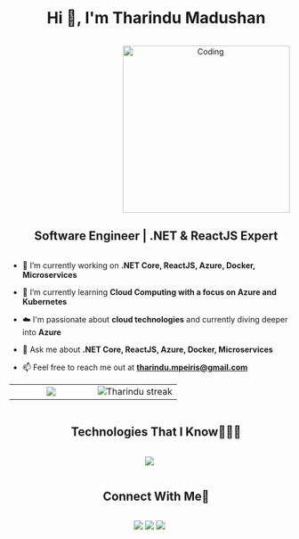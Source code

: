 <!--h1 without bottom border-->
<div id="user-content-toc">
  <ul align="center">
    <summary><h1 style="display: inline-block">Hi 👋, I'm Tharindu Madushan</h1></summary>
  </ul>
</div>


<div align="center">
  <img align="right" alt="Coding" width="300" src="https://i.pinimg.com/originals/81/17/8b/81178b47a8598f0c81c4799f2cdd4057.gif">
</div>

<!--h2 without bottom border-->
<div id="user-content-toc">
  <ul align="center">
    <summary><h2 style="display: inline-block">Software Engineer | .NET & ReactJS Expert</h2></summary>
  </ul>
</div>

<!--Intro start-->
- 🔭 I’m currently working on **.NET Core, ReactJS, Azure, Docker, Microservices**

- 🌱 I’m currently learning **Cloud Computing with a focus on Azure and Kubernetes**

- ☁️ I'm passionate about **cloud technologies** and currently diving deeper into **Azure**

- 💬 Ask me about **.NET Core, ReactJS, Azure, Docker, Microservices**

- 📫 Feel free to reach me out at **tharindu.mpeiris@gmail.com**

<!--Intro end-->

<!--- stats & Trophy (start) -->
<p align="center">
  <!--- stats (start) -->
<table align="center">
<tr border="none">
<td width="50%" align="center">
  <img  align="center"  src="https://github-readme-stats.vercel.app/api?username=tharindu-madushan&theme=dark&show_icons=true&count_private=true" />
</td>

<td width="50%" align="center">
  <img  title="🔥 Get streak stats for your profile at git.io/streak-stats" alt="Tharindu streak" src="https://github-readme-streak-stats.herokuapp.com/?user=tharindu-madushan&theme=dark&hide_border=false" /> 
  </td>
</tr>
</table>
<!--- stats (end) -->


</p>        
<!--- stats (end) -->

<!--h1 without bottom border-->
<div id="user-content-toc">
  <ul align="center">
    <summary><h2 style="display: inline-block">Technologies That I Know👨🏻‍💻</h2></summary>
  </ul>
</div>
<!--tech stack icons-->
<p align="center">
  <a href="https://skillicons.dev">
    <img src="https://skillicons.dev/icons?i=git,azure,aws,docker,dotnet,cs,react,typescript,html,css,bootstrap,arduino,raspberrypi,postman,mysql&perline=15" />
  </a>
</p>

<!-- Connect with me -->
<!--h2 without bottom border-->
<div id="user-content-toc">
  <ul align="center">
    <summary><h2 style="display: inline-block">Connect With Me🤝</h2></summary>
  </ul>
</div>

<!--icons and links-->
<p align="center">
<a href="https://www.linkedin.com/in/tharindu-madushan/" target="blank"><img src="https://skillicons.dev/icons?i=linkedin&perline=1" /></a>
<a href="mailto:tharindu.mpeiris@gmail.com" target="blank"><img src="https://skillicons.dev/icons?i=gmail&perline=1" /></a>
<a href="https://stackoverflow.com/users/11452287" target="blank"><img src="https://skillicons.dev/icons?i=stackoverflow&perline=1" /></a>
</p>
